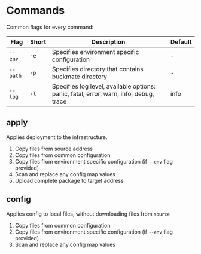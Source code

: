 # Commands

Common flags for every command:

| Flag   | Short | Description                                          | Default |
|--------|-------|------------------------------------------------------|---------|
| `--env`  | `-e`    | Specifies environment specific configuration         | -       |
| `--path` | `-p`    | Specifies directory that contains buckmate directory | -       |
| `--log` | `-l`    | Specifies log level, available options: panic, fatal, error, warn, info, debug, trace | info       |

## apply

Applies deployment to the infrastructure.

1. Copy files from source address
2. Copy files from common configuration
3. Copy files from environment specific configuration (if `--env` flag provided)
4. Scan and replace any config map values
5. Upload complete package to target address

## config

Applies config to local files, without downloading files from `source`

1. Copy files from common configuration
2. Copy files from environment specific configuration (if `--env` flag provided)
3. Scan and replace any config map values
